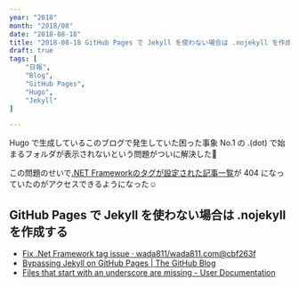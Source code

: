 ```yaml
---
year: "2018"
month: "2018/08"
date: "2018-08-18"
title: "2018-08-18 GitHub Pages で Jekyll を使わない場合は .nojekyll を作成する"
draft: true
tags: [
    "日報",
    "Blog",
    "GitHub Pages",
    "Hugo",
    "Jekyll"
]

---
```


Hugo で生成しているこのブログで発生していた困った事象 No.1 の .(dot) で始まるフォルダが表示されないという問題がついに解決した🎉

この問題のせいで[\.NET Frameworkのタグが設定された記事一覧](https://wada811.com/tags/.net-framework/)が 404 になっていたのがアクセスできるようになった☺️

## GitHub Pages で Jekyll を使わない場合は .nojekyll を作成する

- [Fix \.Net Framework tag issue · wada811/wada811\.com@cbf263f](https://github.com/wada811/wada811.com/commit/cbf263fbc99d6b08b97880f0fe3275e35352aba8)
- [Bypassing Jekyll on GitHub Pages \| The GitHub Blog](https://blog.github.com/2009-12-29-bypassing-jekyll-on-github-pages/)
- [Files that start with an underscore are missing \- User Documentation](https://help.github.com/articles/files-that-start-with-an-underscore-are-missing/)